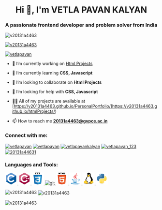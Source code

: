<h1 align="center">Hi 👋, I'm VETLA PAVAN KALYAN</h1>
<h3 align="center">A passionate frontend developer and problem solver from India</h3>

<p align="left"> <img src="https://komarev.com/ghpvc/?username=v20131a4463&label=Profile%20views&color=0e75b6&style=flat" alt="v20131a4463" /> </p>

<p align="left"> <a href="https://github.com/ryo-ma/github-profile-trophy"><img src="https://github-profile-trophy.vercel.app/?username=v20131a4463" alt="v20131a4463" /></a> </p>

<p align="left"> <a href="https://twitter.com/vetlapavan" target="blank"><img src="https://img.shields.io/twitter/follow/vetlapavan?logo=twitter&style=for-the-badge" alt="vetlapavan" /></a> </p>

- 🔭 I’m currently working on [Html Projects](https://github.com/v20131a4463/htmlProjects)

- 🌱 I’m currently learning **CSS, Javascript**

- 👯 I’m looking to collaborate on **Html Projects**

- 🤝 I’m looking for help with **CSS, Javascript**

- 👨‍💻 All of my projects are available at [https://v20131a4463.github.io/PersonalPortfolio/]https://v20131a4463.github.io/htmlProjects/)

- 📫 How to reach me **20131a4463@gvpce.ac.in**

<h3 align="left">Connect with me:</h3>
<p align="left">
<a href="https://codepen.io/vetlapavan" target="blank"><img align="center" src="https://raw.githubusercontent.com/rahuldkjain/github-profile-readme-generator/master/src/images/icons/Social/codepen.svg" alt="vetlapavan" height="30" width="40" /></a>
<a href="https://twitter.com/vetlapavan" target="blank"><img align="center" src="https://raw.githubusercontent.com/rahuldkjain/github-profile-readme-generator/master/src/images/icons/Social/twitter.svg" alt="vetlapavan" height="30" width="40" /></a>
<a href="https://linkedin.com/in/vetlapavankalyan" target="blank"><img align="center" src="https://raw.githubusercontent.com/rahuldkjain/github-profile-readme-generator/master/src/images/icons/Social/linked-in-alt.svg" alt="vetlapavankalyan" height="30" width="40" /></a>
<a href="https://www.codechef.com/users/vetlapavan_123" target="blank"><img align="center" src="https://cdn.jsdelivr.net/npm/simple-icons@3.1.0/icons/codechef.svg" alt="vetlapavan_123" height="30" width="40" /></a>
<a href="https://www.hackerrank.com/20131a44631" target="blank"><img align="center" src="https://raw.githubusercontent.com/rahuldkjain/github-profile-readme-generator/master/src/images/icons/Social/hackerrank.svg" alt="20131a44631" height="30" width="40" /></a>
</p>

<h3 align="left">Languages and Tools:</h3>
<p align="left"> <a href="https://www.cprogramming.com/" target="_blank" rel="noreferrer"> <img src="https://raw.githubusercontent.com/devicons/devicon/master/icons/c/c-original.svg" alt="c" width="40" height="40"/> </a> <a href="https://www.w3schools.com/cpp/" target="_blank" rel="noreferrer"> <img src="https://raw.githubusercontent.com/devicons/devicon/master/icons/cplusplus/cplusplus-original.svg" alt="cplusplus" width="40" height="40"/> </a> <a href="https://www.w3schools.com/css/" target="_blank" rel="noreferrer"> <img src="https://raw.githubusercontent.com/devicons/devicon/master/icons/css3/css3-original-wordmark.svg" alt="css3" width="40" height="40"/> </a> <a href="https://git-scm.com/" target="_blank" rel="noreferrer"> <img src="https://www.vectorlogo.zone/logos/git-scm/git-scm-icon.svg" alt="git" width="40" height="40"/> </a> <a href="https://www.w3.org/html/" target="_blank" rel="noreferrer"> <img src="https://raw.githubusercontent.com/devicons/devicon/master/icons/html5/html5-original-wordmark.svg" alt="html5" width="40" height="40"/> </a> <a href="https://www.java.com" target="_blank" rel="noreferrer"> <img src="https://raw.githubusercontent.com/devicons/devicon/master/icons/java/java-original.svg" alt="java" width="40" height="40"/> </a> <a href="https://www.linux.org/" target="_blank" rel="noreferrer"> <img src="https://raw.githubusercontent.com/devicons/devicon/master/icons/linux/linux-original.svg" alt="linux" width="40" height="40"/> </a> <a href="https://www.python.org" target="_blank" rel="noreferrer"> <img src="https://raw.githubusercontent.com/devicons/devicon/master/icons/python/python-original.svg" alt="python" width="40" height="40"/> </a> </p>

<p><img align="left" src="https://github-readme-stats.vercel.app/api/top-langs?username=v20131a4463&show_icons=true&locale=en&layout=compact" alt="v20131a4463" /></p>

<p>&nbsp;<img align="center" src="https://github-readme-stats.vercel.app/api?username=v20131a4463&show_icons=true&locale=en" alt="v20131a4463" /></p>

<p><img align="center" src="https://github-readme-streak-stats.herokuapp.com/?user=v20131a4463&" alt="v20131a4463" /></p>
